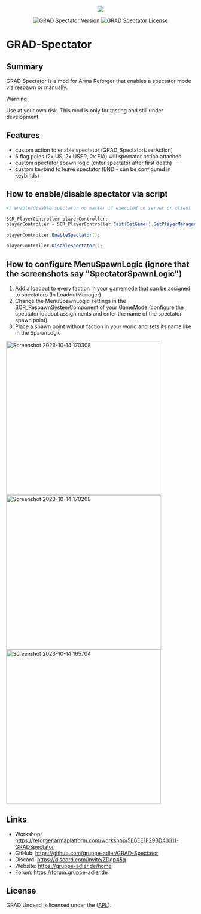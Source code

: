 
<p align="center">
    <img src="https://github.com/y0014984/GRAD-Spectator/assets/50139270/21e2db8a-ee89-42ee-b7f3-222bdaef27a5.png">
</p>

<p align="center">
    <a href="https://github.com/y0014984/GRAD-Spectator/releases/latest">
        <img src="https://img.shields.io/badge/Version-0.1.5-blue.svg?style=flat-square" alt="GRAD Spectator Version">
    </a>
    <a href="https://www.bistudio.com/community/licenses/arma-public-license-share-alike">
        <img src="https://img.shields.io/badge/License-APL-red.svg?style=flat-square" alt="GRAD Spectator License">
    </a>
</p>

# GRAD-Spectator

## Summary
GRAD Spectator is a mod for Arma Reforger that enables a spectator mode via respawn or manually.

> [!WARNING]
> Use at your own risk. This mod is only for testing and still under development.

## Features
- custom action to enable spectator (GRAD_SpectatorUserAction)
- 6 flag poles (2x US, 2x USSR, 2x FIA) will spectator action attached
- custom spectator spawn logic (enter spectator after first death)
- custom keybind to leave spectator (END - can be configured in keybinds)

## How to enable/disable spectator via script
```c#
// enable/disable spectator no matter if executed on server or client

SCR_PlayerController playerController;
playerController = SCR_PlayerController.Cast(GetGame().GetPlayerManager().GetPlayerController(playerId));

playerController.EnableSpectator();

playerController.DisableSpectator();
```

## How to configure MenuSpawnLogic (ignore that the screenshots say "SpectatorSpawnLogic")
1. Add a loadout to every faction in your gamemode that can be assigned to spectators (In LoadoutManager)
2. Change the MenuSpawnLogic settings in the SCR_RespawnSystemComponent of your GameMode (configure the spectator loadout assignments and enter the name of the spectator spawn point)
3. Place a spawn point without faction in your world and sets its name like in the SpawnLogic

<img width="412" alt="Screenshot 2023-10-14 170308" src="https://github.com/y0014984/GRAD-Spectator/assets/50139270/237fbdc6-25fe-45eb-82e0-31200abfedf2">
<img width="414" alt="Screenshot 2023-10-14 170208" src="https://github.com/y0014984/GRAD-Spectator/assets/50139270/a8b569e5-3c24-490e-8a2b-90008bedb9f8">
<img width="413" alt="Screenshot 2023-10-14 165704" src="https://github.com/y0014984/GRAD-Spectator/assets/50139270/3f19b207-4381-4694-9210-7e067971cc08">


## Links
- Workshop: https://reforger.armaplatform.com/workshop/5E6EE1F29BD43311-GRADSpectator
- GitHub: https://github.com/gruppe-adler/GRAD-Spectator
- Discord: https://discord.com/invite/ZDqp45q
- Website: https://gruppe-adler.de/home
- Forum: https://forum.gruppe-adler.de

## License
GRAD Undead is licensed under the ([APL](https://www.bohemia.net/community/licenses/arma-public-license)).

